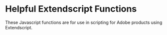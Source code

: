 # Helpful Extendscript Functions

These Javascript functions are for use in scripting for Adobe products using Extendscript.
